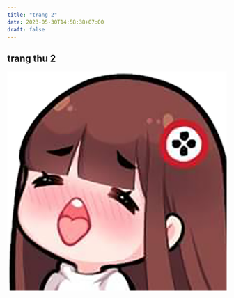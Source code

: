 ```yaml
---
title: "trang 2"
date: 2023-05-30T14:58:38+07:00
draft: false
---
```


## trang thu 2

![](/avatar/aaa.png)